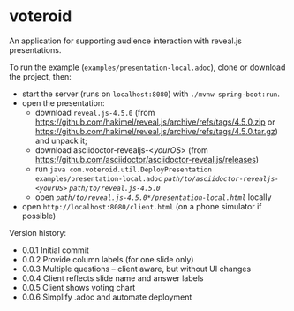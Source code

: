 # voteroid

An application for supporting audience interaction with reveal.js presentations.

To run the example (`examples/presentation-local.adoc`), clone or download the project, then:
- start the server (runs on `localhost:8080`) with `./mvnw spring-boot:run`.
- open the presentation: 
    - download `reveal.js-4.5.0` (from https://github.com/hakimel/reveal.js/archive/refs/tags/4.5.0.zip or https://github.com/hakimel/reveal.js/archive/refs/tags/4.5.0.tar.gz) and unpack it;
    - download asciidoctor-revealjs-<*yourOS*> (from https://github.com/asciidoctor/asciidoctor-reveal.js/releases) 
    - run `java com.voteroid.util.DeployPresentation` `examples/presentation-local.adoc` *`path/to/asciidoctor-revealjs-<yourOS>`* *`path/to/reveal.js-4.5.0`*
    - open *`path/to/reveal.js-4.5.0*/presentation-local.html`* locally
- open `http://localhost:8080/client.html` (on a phone simulator if possible)

Version history:
- 0.0.1 Initial commit
- 0.0.2 Provide column labels (for one slide only)
- 0.0.3 Multiple questions – client aware, but without UI changes
- 0.0.4 Client reflects slide name and answer labels
- 0.0.5 Client shows voting chart
- 0.0.6 Simplify .adoc and automate deployment
